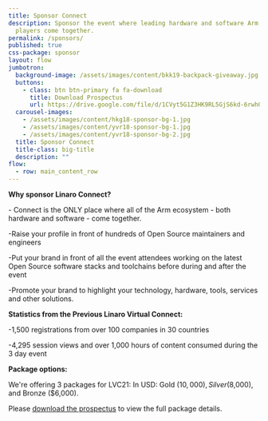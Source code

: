 ```yaml
---
title: Sponsor Connect
description: Sponsor the event where leading hardware and software Arm ecosystem
  players come together.
permalink: /sponsors/
published: true
css-package: sponsor
layout: flow
jumbotron:
  background-image: /assets/images/content/bkk19-backpack-giveaway.jpg
  buttons:
    - class: btn btn-primary fa fa-download
      title: Download Prospectus
      url: https://drive.google.com/file/d/1CVyt5G1Z3HK9RL5GjS6kd-6rwhQ5yzbc/view?usp=sharing
  carousel-images:
    - /assets/images/content/hkg18-sponsor-bg-1.jpg
    - /assets/images/content/yvr18-sponsor-bg-1.jpg
    - /assets/images/content/yvr18-sponsor-bg-2.jpg
  title: Sponsor Connect
  title-class: big-title
  description: ""
flow:
  - row: main_content_row
---
```

**Why sponsor Linaro Connect?**

\- Connect is the ONLY place where all of the Arm ecosystem - both hardware and software - come together.

\-Raise your profile in front of hundreds of Open Source maintainers and engineers

\-Put your brand in front of all the event attendees working on the latest Open Source software stacks and toolchains before during and after the event

\-Promote your brand to highlight your technology, hardware, tools, services and other solutions.            


**Statistics from the Previous Linaro Virtual Connect:**  

\-1,500 registrations from over 100 companies in 30 countries

\-4,295 session views and over 1,000 hours of content consumed during the 3 day event



**Package options:** 

We're offering 3 packages for LVC21: In USD: Gold ($10,000), Silver ($8,000), and Bronze ($6,000). 

Please [download the prospectus](https://drive.google.com/drive/u/1/folders/1WoNuyYrbaNMTp5qF4hGSYvhxSf3dwsUx) to view the full package details.
